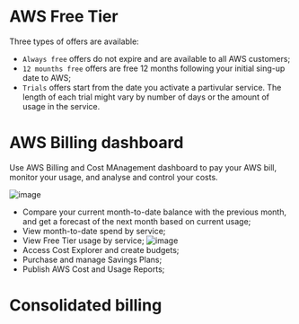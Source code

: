 
# AWS Free Tier

Three types of offers are available:
- `Always free` offers do not expire and are available to all AWS customers;
- `12 mounths free` offers are free 12 months following your initial sing-up date to AWS;
- `Trials` offers start from the date you activate a partivular service. The length of each trial might vary by number of days or the amount of usage in the service.

# AWS Billing dashboard

Use AWS Billing and Cost MAnagement dashboard to pay your AWS bill, monitor your usage, and analyse and control your costs.

![image](https://user-images.githubusercontent.com/13942355/131320678-dd13ad8a-68a4-409f-b077-58c578ebce8c.png)


- Compare your current month-to-date balance with the previous month, and get a forecast of the next month based on current usage;
- View month-to-date spend by service;
- View Free Tier usage by service;
  ![image](https://user-images.githubusercontent.com/13942355/131320740-9163612b-5081-4561-98bf-9c893918e039.png)
- Access Cost Explorer and create budgets;
- Purchase and manage Savings Plans;
- Publish AWS Cost and Usage Reports;

# Consolidated billing
